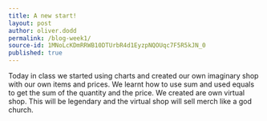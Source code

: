 ```yaml
---
title: A new start!
layout: post
author: oliver.dodd
permalink: /blog-week1/
source-id: 1MNoLcKDmRRWB10DTUrbR4d1EyzpNQOUqc7F5R5kJN_0
published: true
---
```

Today in class we started using charts and created our own imaginary shop with our own items and prices. We learnt how to use sum and used equals to get the sum of the quantity and the price. We created are own virtual shop. This will be legendary and the virtual shop will sell merch like a god church.

